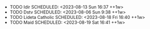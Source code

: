 - TODO Idir
  SCHEDULED: <2023-08-13 Sun 16:37 ++1w>
- TODO Dstv
  SCHEDULED: <2023-08-06 Sun 9:38 ++1w>
- TODO Lideta Catholic
  SCHEDULED: <2023-08-18 Fri 16:40 ++1w>
- TODO Maid
  SCHEDULED: <2023-08-19 Sat 16:41 ++1w>